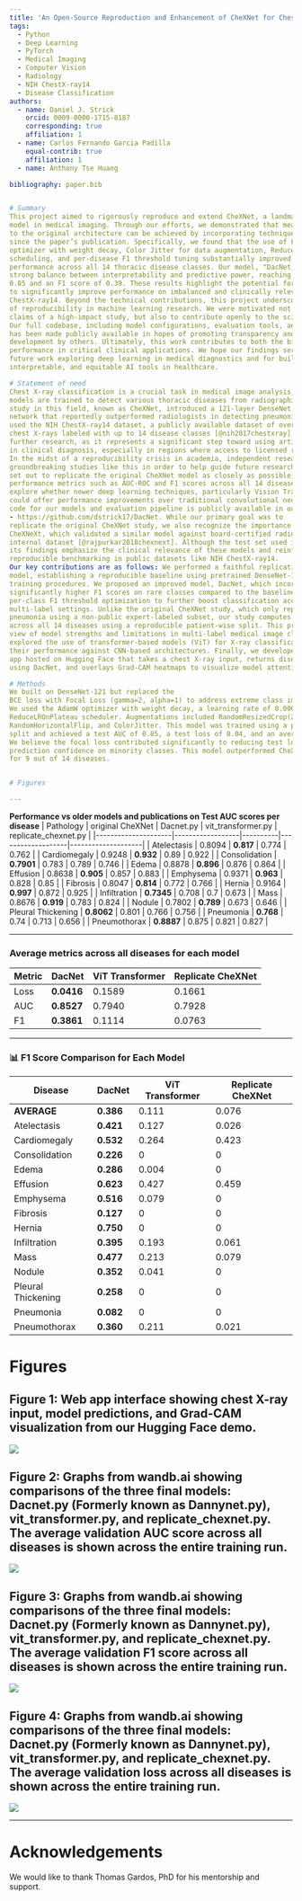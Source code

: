 ```yaml
---
title: 'An Open-Source Reproduction and Enhancement of CheXNet for Chest X-ray Disease Classification'
tags:
  - Python
  - Deep Learning
  - PyTorch
  - Medical Imaging
  - Computer Vision
  - Radiology
  - NIH ChestX-ray14
  - Disease Classification
authors:
  - name: Daniel J. Strick
    orcid: 0009-0000-1715-8187
    corresponding: true
    affiliation: 1
  - name: Carlos Fernando Garcia Padilla
    equal-contrib: true
    affiliation: 1
  - name: Anthony Tse Huang

bibliography: paper.bib


# Summary
This project aimed to rigorously reproduce and extend CheXNet, a landmark deep learning
model in medical imaging. Through our efforts, we demonstrated that meaningful improvements
to the original architecture can be achieved by incorporating techniques developed
since the paper’s publication. Specifically, we found that the use of Focal Loss, the AdamW
optimizer with weight decay, Color Jitter for data augmentation, ReduceLROnPlateau
scheduling, and per-disease F1 threshold tuning substantially improved model stability and
performance across all 14 thoracic disease classes. Our model, "DacNet," achieved a
strong balance between interpretability and predictive power, reaching an average AUC of
0.85 and an F1 score of 0.39. These results highlight the potential for targeted enhancements
to significantly improve performance on imbalanced and clinically relevant datasets like NIH
ChestX-ray14. Beyond the technical contributions, this project underscores the importance
of reproducibility in machine learning research. We were motivated not only to validate the
claims of a high-impact study, but also to contribute openly to the scientific community.
Our full codebase, including model configurations, evaluation tools, and visualization scripts,
has been made publicly available in hopes of promoting transparency and enabling further
development by others. Ultimately, this work contributes to both the biomedical and data science communities by showing how modern training strategies can elevate model
performance in critical clinical applications. We hope our findings serve as a foundation for
future work exploring deep learning in medical diagnostics and for building more accurate,
interpretable, and equitable AI tools in healthcare.

# Statement of need
Chest X-ray classification is a crucial task in medical image analysis, where deep learning
models are trained to detect various thoracic diseases from radiographic scans. A landmark
study in this field, known as CheXNet, introduced a 121-layer DenseNet convolutional neural
network that reportedly outperformed radiologists in detecting pneumonia [@rajpurkar2017chexnet]. Their work
used the NIH ChestX-ray14 dataset, a publicly available dataset of over 100,000 frontal-view
chest X-rays labeled with up to 14 disease classes [@nih2017chestxray]. The success of CheXNet has inspired
further research, as it represents a significant step toward using artificial intelligence to assist
in clinical diagnosis, especially in regions where access to licensed radiologists is limited [@hwang2023tuberculosis].
In the midst of a reproducibility crisis in academia, independent researchers must reproduce
groundbreaking studies like this in order to help guide future research [@vannoorden2015reproducibility]. In this project, we
set out to replicate the original CheXNet model as closely as possible, evaluate and improve
performance metrics such as AUC-ROC and F1 scores across all 14 disease classes, and
explore whether newer deep learning techniques, particularly Vision Transformers (ViTs),
could offer performance improvements over traditional convolutional neural networks. All
code for our models and evaluation pipeline is publicly available in our GitHub Repository
- https://github.com/dstrick17/DacNet. While our primary goal was to
replicate the original CheXNet study, we also recognize the importance of its successor,
CheXNeXt, which validated a similar model against board-certified radiologists on a curated
internal dataset [@rajpurkar2018chexnext]. Although the test set used in CheXNeXt is not publicly available,
its findings emphasize the clinical relevance of these models and reinforce the need for
reproducible benchmarking in public datasets like NIH ChestX-ray14.
Our key contributions are as follows: We performed a faithful replication of the CheXNet
model, establishing a reproducible baseline using pretrained DenseNet-121 with standard
training procedures. We proposed an improved model, DacNet, which incorporates Focal Loss, the AdamWoptimizer, and advanced image augmentations like Color Jitter. It achieved
significantly higher F1 scores on rare classes compared to the baseline. We implemented
per-class F1 threshold optimization to further boost classification accuracy, especially in
multi-label settings. Unlike the original CheXNet study, which only reported an F1 score for
pneumonia using a non-public expert-labeled subset, our study computes per-class F1 scores
across all 14 diseases using a reproducible patient-wise split. This provides a more granular
view of model strengths and limitations in multi-label medical image classification. We
explored the use of transformer-based models (ViT) for X-ray classification, benchmarking
their performance against CNN-based architectures. Finally, we developed a Streamlit web
app hosted on Hugging Face that takes a chest X-ray input, returns disease predictions
using DacNet, and overlays Grad-CAM heatmaps to visualize model attention.

# Methods
We built on DenseNet-121 but replaced the
BCE loss with Focal Loss (gamma=2, alpha=1) to address extreme class imbalance.
We used the AdamW optimizer with weight decay, a learning rate of 0.00005, and a
ReduceLROnPlateau scheduler. Augmentations included RandomResizedCrop(224),
RandomHorizontalFlip, and ColorJitter. This model was trained using a patient-level
split and achieved a test AUC of 0.85, a test loss of 0.04, and an average F1 score of 0.39.
We believe the focal loss contributed significantly to reducing test loss and improving
prediction confidence on minority classes. This model outperformed CheXNet in AUC
for 9 out of 14 diseases.


# Figures

---
```

**Performance vs older models and publications on Test AUC scores per disease**
| Pathology           | original CheXNet | Dacnet.py | vit_transformer.py | replicate_chexnet.py |
|---------------------|------------------|----------|-------------------|--------------------|
| Atelectasis         | 0.8094           | **0.817** | 0.774           | 0.762              |
| Cardiomegaly        | 0.9248           | **0.932** | 0.89            | 0.922              |
| Consolidation       | **0.7901**       | 0.783     | 0.789           | 0.746              |
| Edema               | 0.8878           | **0.896** | 0.876           | 0.864              |
| Effusion            | 0.8638           | **0.905** | 0.857           | 0.883              |
| Emphysema           | 0.9371           | **0.963** | 0.828           | 0.85               |
| Fibrosis            | 0.8047           | **0.814** | 0.772           | 0.766              |
| Hernia              | 0.9164           | **0.997** | 0.872           | 0.925              |
| Infiltration        | **0.7345**       | 0.708     | 0.7             | 0.673              |
| Mass                | 0.8676           | **0.919** | 0.783           | 0.824              |
| Nodule              | 0.7802           | **0.789** | 0.673           | 0.646              |
| Pleural Thickening  | **0.8062**       | 0.801     | 0.766           | 0.756              |
| Pneumonia           | **0.768**        | 0.74      | 0.713           | 0.656              |
| Pneumothorax        | **0.8887**       | 0.875     | 0.821           | 0.827              |

---
### Average metrics across all diseases for each model
| Metric  | DacNet | ViT Transformer | Replicate CheXNet |
|---------|----------|------------------|--------------------|
| Loss    | **0.0416** | 0.1589           | 0.1661             |
| AUC     | **0.8527** | 0.7940           | 0.7928             |
| F1      | **0.3861** | 0.1114           | 0.0763             |
---
### 📊 F1 Score Comparison for Each Model

| Disease             | DacNet | ViT Transformer  | Replicate CheXNet |
|---------------------|----------|------------------|--------------------|
| **AVERAGE**         | **0.386** | 0.111           | 0.076              |
| Atelectasis         | **0.421** | 0.127           | 0.026              |
| Cardiomegaly        | **0.532** | 0.264           | 0.423              |
| Consolidation       | **0.226** | 0               | 0                  |
| Edema               | **0.286** | 0.004           | 0                  |
| Effusion            | **0.623** | 0.427           | 0.459              |
| Emphysema           | **0.516** | 0.079           | 0                  |
| Fibrosis            | **0.127** | 0               | 0                  |
| Hernia              | **0.750** | 0               | 0                  |
| Infiltration        | **0.395** | 0.193           | 0.061              |
| Mass                | **0.477** | 0.213           | 0.079              |
| Nodule              | **0.352** | 0.041           | 0                  |
| Pleural Thickening  | **0.258** | 0               | 0                  |
| Pneumonia           | **0.082** | 0               | 0                  |
| Pneumothorax        | **0.360** | 0.211           | 0.021              |

# Figures

## Figure 1: Web app interface showing chest X-ray input, model predictions, and Grad-CAM visualization from our Hugging Face demo.
![](figures/Figure1.png)

## Figure 2: Graphs from wandb.ai showing comparisons of the three final models: Dacnet.py (Formerly known as Dannynet.py), vit_transformer.py, and replicate_chexnet.py. The average validation AUC score across all diseases is shown across the entire training run.
![](figures/Figure2.png) 

## Figure 3: Graphs from wandb.ai showing comparisons of the three final models: Dacnet.py (Formerly known as Dannynet.py), vit_transformer.py, and replicate_chexnet.py. The average validation F1 score across all diseases is shown across the entire training run.
![](figures/Figure3.png)

## Figure 4: Graphs from wandb.ai showing comparisons of the three final models: Dacnet.py (Formerly known as Dannynet.py), vit_transformer.py, and replicate_chexnet.py. The average validation loss across all diseases is shown across the entire training run.
![](figures/Figure4.png)

---
# Acknowledgements
We would like to thank Thomas Gardos, PhD for his mentorship and support.

